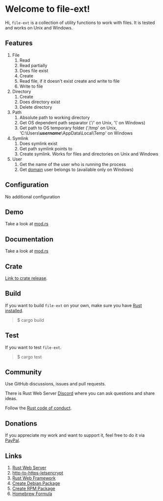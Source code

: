 # Welcome to file-ext!

Hi, `file-ext` is a collection of utility functions to work with files. It is tested and works on Unix and Windows.

## Features
1. File
    1. Read
    1. Read partially
    1. Does file exist
    1. Create
    1. Read file, if it doesn't exist create and write to file
    1. Write to file
2. Directory
    1. Create
    2. Does directory exist
    3. Delete directory
3. Path
    1. Absolute path to working directory
    2. Get OS dependent path separator ('/' on Unix, '\\' on Windows)
    3. Get path to OS temporary folder ('/tmp' on Unix, 'C:\\Users\\**_username_**\\AppData\\Local\\Temp' on Windows
4. Symlink
    1. Does symlink exist
    2. Get path symlink points to 
    3. Create symlink. Works for files and directories on Unix and Windows
5. User
    1. Get the name of the user who is running the process
    2. Get [domain](https://en.wikipedia.org/wiki/Windows_domain) user belongs to (available only on Windows) 

## Configuration
No additional configuration

## Demo
Take a look at [mod.rs](https://github.com/bohdaq/file-ext/blob/main/src/lib.rs)

## Documentation
Take a look at [mod.rs](https://github.com/bohdaq/file-ext/blob/main/src/lib.rs)

## Crate
[Link to crate release](https://crates.io/crates/file-ext).

## Build
If you want to build `file-ext` on your own, make sure you have [Rust installed](https://www.rust-lang.org/tools/install).

> $ cargo build


## Test
If you want to test `file-ext`.

> $ cargo test


## Community
Use GitHub discussions, issues and pull requests.

There is Rust Web Server [Discord](https://discord.gg/zaErjtr5Dm) where you can ask questions and share ideas.

Follow the [Rust code of conduct](https://www.rust-lang.org/policies/code-of-conduct).

## Donations
If you appreciate my work and want to support it, feel free to do it via [PayPal](https://www.paypal.com/donate/?hosted_button_id=7J69SYZWSP6HJ).

## Links
1. [Rust Web Server](https://github.com/bohdaq/rust-web-server)
1. [http-to-https-letsencrypt](https://github.com/bohdaq/rust-http-to-https-letsencrypt-acme)
1. [Rust Web Framework](https://github.com/bohdaq/rust-web-framework/)
1. [Create Debian Package](https://github.com/bohdaq/rws-create-deb)
1. [Create RPM Package](https://github.com/bohdaq/rws-rpm-builder)
1. [Homebrew Formula](https://github.com/bohdaq/homebrew-rust-tls-server)